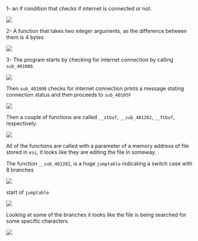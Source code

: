 1- an if condition that checks if internet is connected or not.

![](https://i.imgur.com/wJGYlDl.png)

2- A function that takes two integer arguments, as the difference between them is 4 bytes

![](https://i.imgur.com/8jzy8tr.png)

3- The program starts by checking for internet connection by calling `sub_401000`.

![](https://i.imgur.com/1X5bySY.png)

Then `sub_401000` checks for internet connection prints a message stating connection status and then proceeds to `sub_40105F`

![](https://i.imgur.com/R2yx8CN.png)

 Then a couple of functions are called `__stbuf`, `__sub_401282`, `__ftbuf`, respectively.
 
 ![](https://i.imgur.com/5UalHOw.png)

All of the functions are called with a parameter of a memory address of file stored in `esi`, it looks like they are editing the file in someway.

The function `__sub_401282`, is a huge `jumptable` indicating a switch case with 8 branches

![](https://i.imgur.com/jSnP4nc.png)

start of `jumptable`

![](https://i.imgur.com/33PzdJn.png)

Looking at some of the branches it looks like the file is being searched for some specific characters

![](https://i.imgur.com/4mzD4sV.png)
